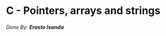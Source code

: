 <h1> C - Pointers, arrays and strings </h1>
<footer><h6> Done By: <b>Erasto Isanda</b></h6></footer>
